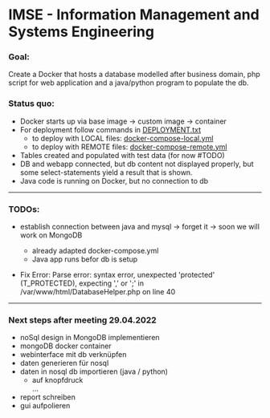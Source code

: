 # IMSE - Information Management and Systems Engineering 
### Goal: 
Create a Docker that hosts a database modelled after business domain, php script for web application and 
a java/python program to populate the db.

### Status quo:
* Docker starts up via base image -> custom image -> container 
* For deployment follow commands in [DEPLOYMENT.txt](./DEPLOYMENT.md)
  * to deploy with LOCAL files: [docker-compose-local.yml](/compose/oraclesql-comp/docker-compose-local.yml)
  * to deploy with REMOTE files: [docker-compose-remote.yml](/compose/oraclesql-comp/docker-compose-remote.yml)
* Tables created and populated with test data (for now #TODO)
* DB and webapp connected, but db content not displayed properly, but some select-statements yield a result that is shown.
* Java code is running on Docker, but no connection to db
---
### TODOs:
* establish connection between java and mysql -> forget it -> soon we will work on MongoDB
    * already adapted docker-compose.yml
    * Java app runs befor db is setup
    
* Fix Error: Parse error: syntax error, unexpected 'protected' (T_PROTECTED), expecting ',' or ';' in /var/www/html/DatabaseHelper.php on line 40
---
### Next steps after meeting 29.04.2022
- noSql design in MongoDB implementieren
- mongoDB docker container
- webinterface mit db verknüpfen
- daten generieren für nosql
- daten in nosql db importieren (java / python)
     - auf knopfdruck <br>
...
- report schreiben
- gui aufpolieren
